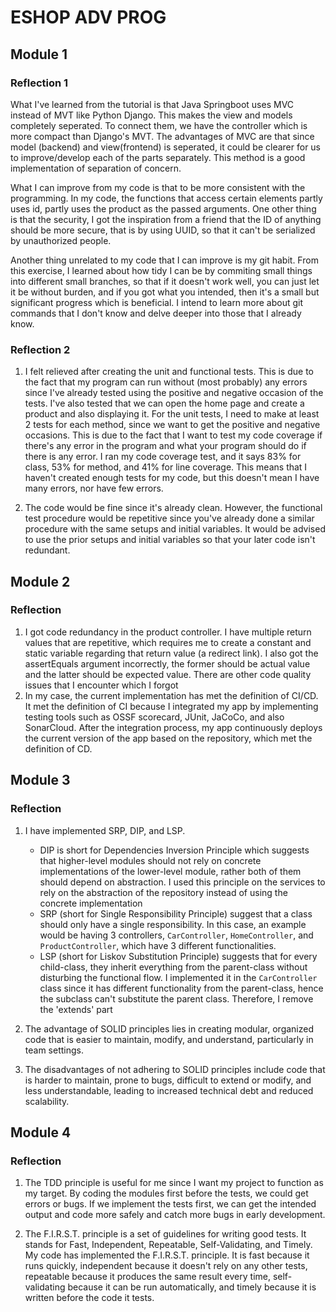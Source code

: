 <h1> ESHOP ADV PROG </h1>

## Module 1

### Reflection 1
What I've learned from the tutorial is that Java Springboot uses
MVC instead of MVT like Python Django. This makes the view and models
completely seperated. To connect them, we have the controller which is more
compact than Django's MVT. The advantages of MVC are that since
model (backend) and view(frontend) is seperated, it could be clearer
for us to improve/develop each of the parts separately. This method is
a good implementation of separation of concern.

What I can improve from my code is that to be more consistent with the programming.
In my code, the functions that access certain elements partly uses id, partly uses
the product as the passed arguments. One other thing is that the security, I got the
inspiration from a friend that the ID of anything should be more secure, that is by using
UUID, so that it can't be serialized by unauthorized people. 

Another thing unrelated to my code that I can improve is my git habit. From this exercise,
I learned about how tidy I can be by commiting small things into different small branches, so that
if it doesn't work well, you can just let it be without burden, and if you got what you intended,
then it's a small but significant progress which is beneficial. I intend to learn more about
git commands that I don't know and delve deeper into those that I already know.

### Reflection 2
1. I felt relieved after creating the unit and functional tests. This is due to the fact that my program
can run without (most probably) any errors since I've already tested using the positive and negative occasion
of the tests. I've also tested that we can open the home page and create a product and also displaying it.
For the unit tests, I need to make at least 2 tests for each method, since we want to get the positive and negative
occasions. This is due to the fact that I want to test my code coverage if there's any error in the program and what
your program should do if there is any error. I ran my code coverage test, and it says 83% for class, 53% for method,
and 41% for line coverage. This means that I haven't created enough tests for my code, but this doesn't mean I have
many errors, nor have few errors.

2. The code would be fine since it's already clean. However, the functional test procedure would be repetitive
since you've already done a similar procedure with the same setups and initial variables. It would be advised to use the
prior setups and initial variables so that your later code isn't redundant.

   
## Module 2
### Reflection
1. I got code redundancy in the product controller. I have multiple return values that are repetitive, which requires
me to create a constant and static variable regarding that return value (a redirect link). I also got the assertEquals
argument incorrectly, the former should be actual value and the latter should be expected value. There are other 
code quality issues that I encounter which I forgot
2. In my case, the current implementation has met the definition of CI/CD. It met the definition of CI because I
integrated my app by implementing testing tools such as OSSF scorecard, JUnit, JaCoCo, and also SonarCloud. After 
the integration process, my app continuously deploys the current version of the app based on the repository, which met
the definition of CD.

## Module 3
### Reflection
1. I have implemented SRP, DIP, and LSP. 
   - DIP is short for Dependencies Inversion Principle which suggests that
   higher-level modules should not rely on concrete implementations of the lower-level module, rather both of them
   should depend on abstraction. I used this principle on the services to rely on the abstraction of the repository 
   instead of using the concrete implementation
   - SRP (short for Single Responsibility Principle) suggest that a class should only have a single responsibility. In 
   this case, an example would be having 3 controllers, `CarController`, `HomeController`, and `ProductController`, 
   which have 3 different functionalities.
   - LSP (short for Liskov Substitution Principle) suggests that for every child-class, they inherit everything from
   the parent-class without disturbing the functional flow. I implemented it in the `CarController` class since it 
   has different functionality from the parent-class, hence the subclass can't substitute the parent class. Therefore,
   I remove the 'extends' part
   
2. The advantage of SOLID principles lies in creating modular, organized code that is easier to maintain, modify, and 
understand, particularly in team settings.

3. The disadvantages of not adhering to SOLID principles include code that is harder to maintain, prone to bugs, 
difficult to extend or modify, and less understandable, leading to increased technical debt and reduced scalability.


## Module 4
### Reflection
1. The TDD principle is useful for me since I want my project to function as my target. By coding the modules first
before the tests, we could get errors or bugs. If we implement the tests first, we can get the intended output and 
code more safely and catch more bugs in early development.

2. The F.I.R.S.T. principle is a set of guidelines for writing good tests. It stands for Fast, Independent, Repeatable,
Self-Validating, and Timely. My code has implemented the F.I.R.S.T. principle. It is fast because it runs quickly,
independent because it doesn't rely on any other tests, repeatable because it produces the same result every time,
self-validating because it can be run automatically, and timely because it is written before the code it tests.